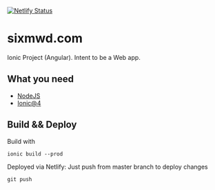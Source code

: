 [![Netlify Status](https://api.netlify.com/api/v1/badges/a9383b13-5bbf-43ad-98bc-1568d848b3ba/deploy-status)](https://app.netlify.com/sites/loving-torvalds-7b8539/deploys)

# sixmwd.com
Ionic Project (Angular). Intent to be a Web app.

## What you need
- [NodeJS](https://nodejs.org/)
- [Ionic@4](https://ionicframework.com/)

## Build && Deploy
Build with
```
ionic build --prod
```
Deployed via Netlify: Just push from master branch to deploy changes
```
git push
```


